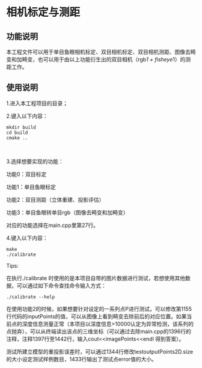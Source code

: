 # 相机标定与测距

## 功能说明
本工程文件可以用于单目鱼眼相机标定、双目相机标定、双目相机测距、图像去畸变和加畸变，也可以用于由以上功能衍生出的双目相机（rgb*1 + fisheye*1）的测距工作。

## 使用说明
1.进入本工程项目的目录；&nbsp;

2.键入以下内容：&nbsp;

```shell
mkdir build
cd build
cmake ..
```

&nbsp;

3.选择想要实现的功能：&nbsp;

功能0：双目标定 &nbsp;

功能1：单目鱼眼标定 &nbsp;

功能2：双目测距（立体重建、投影评估）&nbsp;

功能3：单目鱼眼转单目rgb（图像去畸变和加畸变）&nbsp;

对应的功能选择在main.cpp里第27行。&nbsp;


4.键入以下内容：&nbsp;

```shell
make
./calibrate
```

Tips: &nbsp;

在执行./calibrate 时使用的是本项目自带的图片数据进行测试，若想使用其他数据，可以通过如下命令查找命令输入方式：

```shell
./calibrate --help
```

在使用功能2的时候，如果想要针对设定的一系列点P进行测试，可以修改第1155行代码的inputPoints的值，可以从图像上看到畸变去除前后的对应位置。如果当前点的深度信息测量正常（本项目以深度信息>10000认定为异常检测，该系列的点抛弃），可以从终端读出该点的三维坐标（可以通过去除main.cpp的1396行的注释，注释1397行至1442行，输入cout<<imagePoints<<endl 得到答案）。

测试所建立模型的重投影误差时，可以通过1344行修改testoutputPoints2D.size的大小设定测试样例数目，1433行输出了测试点error值的大小。
